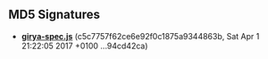 MD5 Signatures
---

 * **[girya-spec.js](girya-spec.js)** (c5c7757f62ce6e92f0c1875a9344863b, Sat Apr 1 21:22:05 2017 +0100 ...94cd42ca)

